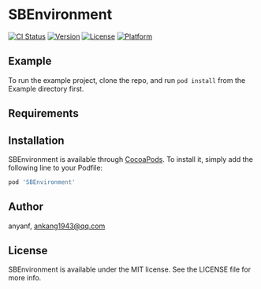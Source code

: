 # SBEnvironment

[![CI Status](https://img.shields.io/travis/anyanf/SBEnvironment.svg?style=flat)](https://travis-ci.org/anyanf/SBEnvironment)
[![Version](https://img.shields.io/cocoapods/v/SBEnvironment.svg?style=flat)](https://cocoapods.org/pods/SBEnvironment)
[![License](https://img.shields.io/cocoapods/l/SBEnvironment.svg?style=flat)](https://cocoapods.org/pods/SBEnvironment)
[![Platform](https://img.shields.io/cocoapods/p/SBEnvironment.svg?style=flat)](https://cocoapods.org/pods/SBEnvironment)

## Example

To run the example project, clone the repo, and run `pod install` from the Example directory first.

## Requirements

## Installation

SBEnvironment is available through [CocoaPods](https://cocoapods.org). To install
it, simply add the following line to your Podfile:

```ruby
pod 'SBEnvironment'
```

## Author

anyanf, ankang1943@qq.com

## License

SBEnvironment is available under the MIT license. See the LICENSE file for more info.
